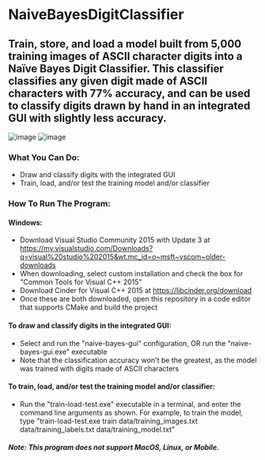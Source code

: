 # NaiveBayesDigitClassifier
## Train, store, and load a model built from 5,000 training images of ASCII character digits into a Naïve Bayes Digit Classifier. This classifier classifies any given digit made of ASCII characters with 77% accuracy, and can be used to classify digits drawn by hand in an integrated GUI with slightly less accuracy.

![image](https://user-images.githubusercontent.com/47235519/130899834-3c670064-c2cb-4079-909a-987b13794cd0.png)
![image](https://user-images.githubusercontent.com/47235519/130899896-91b09f97-c9d6-4131-8c94-a21da8567a9a.png)
### What You Can Do:
- Draw and classify digits with the integrated GUI
- Train, load, and/or test the training model and/or classifier

### How To Run The Program:

#### Windows:
- Download Visual Studio Community 2015 with Update 3 at https://my.visualstudio.com/Downloads?q=visual%20studio%202015&wt.mc_id=o~msft~vscom~older-downloads
- When downloading, select custom installation and check the box for "Common Tools for Visual C++ 2015"
- Download Cinder for Visual C++ 2015 at https://libcinder.org/download
- Once these are both downloaded, open this repository in a code editor that supports CMake and build the project

#### To draw and classify digits in the integrated GUI:
- Select and run the "naive-bayes-gui" configuration, OR run the "naive-bayes-gui.exe" executable
- Note that the classification accuracy won't be the greatest, as the model was trained with digits made of ASCII characters

#### To train, load, and/or test the training model and/or classifier:
- Run the "train-load-test.exe" executable in a terminal, and enter the command line arguments as shown. For example, to train the model, type "train-load-test.exe train data/training_images.txt data/training_labels.txt data/training_model.txt"


##### Note: This program does not support MacOS, Linux, or Mobile.
